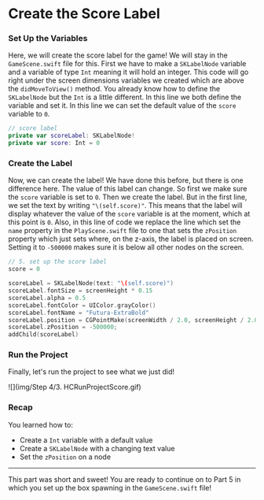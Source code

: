 # Create the Score Label

### Set Up the Variables

Here, we will create the score label for the game! We will stay in the
`GameScene.swift` file for this. First we have to make a `SKLabelNode` variable
and a variable of type `Int` meaning it will hold an integer. This code will go
right under the screen dimensions variables we created which are above the
`didMoveToView()` method. You already know how to define the `SKLabelNode` but
the `Int` is a little different. In this line we both define the variable and
set it. In this line we can set the default value of the `score` variable to
`0`.

```swift
// score label
private var scoreLabel: SKLabelNode!
private var score: Int = 0
```

### Create the Label

Now, we can create the label! We have done this before, but there is one
difference here. The value of this label can change. So first we make sure the
`score` variable is set to `0`. Then we create the label. But in the first line,
we set the text by writing `"\(self.score)"`. This means that the label will
display whatever the value of the `score` variable is at the moment, which at
this point is `0`. Also, in this line of code we replace the line which set the
`name` property in the `PlayScene.swift` file to one that sets the `zPosition`
property which just sets where, on the z-axis, the label is placed on screen.
Setting it to `-500000` makes sure it is below all other nodes on the screen.

```swift
// 5. set up the score label
score = 0

scoreLabel = SKLabelNode(text: "\(self.score)")
scoreLabel.fontSize = screenHeight * 0.15
scoreLabel.alpha = 0.5
scoreLabel.fontColor = UIColor.grayColor()
scoreLabel.fontName = "Futura-ExtraBold"
scoreLabel.position = CGPointMake(screenWidth / 2.0, screenHeight / 2.0)
scoreLabel.zPosition = -500000;
addChild(scoreLabel)
```

### Run the Project

Finally, let's run the project to see what we just did!

![](img/Step 4/3. HCRunProjectScore.gif)

### Recap

You learned how to:

- Create a `Int` variable with a default value
- Create a `SKLabelNode` with a changing text value
- Set the `zPosition` on a node

---

This part was short and sweet! You are ready to continue on to Part 5 in which
you set up the box spawning in the `GameScene.swift` file!
